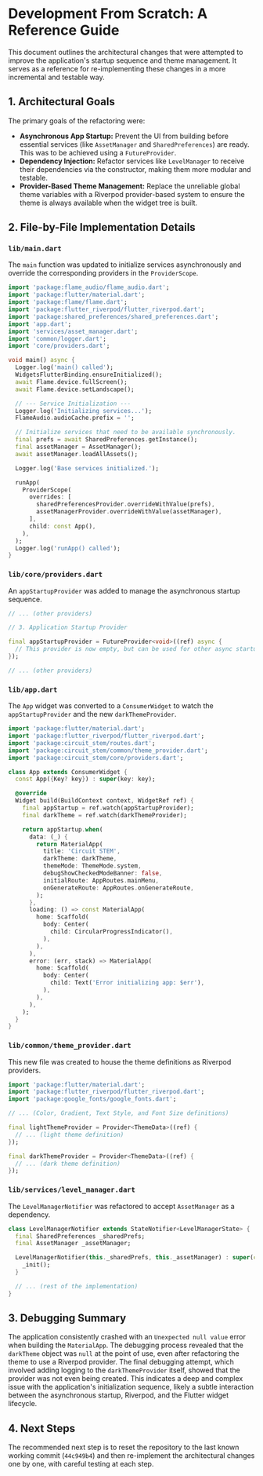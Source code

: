 # Development From Scratch: A Reference Guide

This document outlines the architectural changes that were attempted to improve the application's startup sequence and theme management. It serves as a reference for re-implementing these changes in a more incremental and testable way.

## 1. Architectural Goals

The primary goals of the refactoring were:

-   **Asynchronous App Startup:** Prevent the UI from building before essential services (like `AssetManager` and `SharedPreferences`) are ready. This was to be achieved using a `FutureProvider`.
-   **Dependency Injection:** Refactor services like `LevelManager` to receive their dependencies via the constructor, making them more modular and testable.
-   **Provider-Based Theme Management:** Replace the unreliable global theme variables with a Riverpod provider-based system to ensure the theme is always available when the widget tree is built.

## 2. File-by-File Implementation Details

### `lib/main.dart`

The `main` function was updated to initialize services asynchronously and override the corresponding providers in the `ProviderScope`.

```dart
import 'package:flame_audio/flame_audio.dart';
import 'package:flutter/material.dart';
import 'package:flame/flame.dart';
import 'package:flutter_riverpod/flutter_riverpod.dart';
import 'package:shared_preferences/shared_preferences.dart';
import 'app.dart';
import 'services/asset_manager.dart';
import 'common/logger.dart';
import 'core/providers.dart';

void main() async {
  Logger.log('main() called');
  WidgetsFlutterBinding.ensureInitialized();
  await Flame.device.fullScreen();
  await Flame.device.setLandscape();

  // --- Service Initialization ---
  Logger.log('Initializing services...');
  FlameAudio.audioCache.prefix = '';

  // Initialize services that need to be available synchronously.
  final prefs = await SharedPreferences.getInstance();
  final assetManager = AssetManager();
  await assetManager.loadAllAssets();

  Logger.log('Base services initialized.');

  runApp(
    ProviderScope(
      overrides: [
        sharedPreferencesProvider.overrideWithValue(prefs),
        assetManagerProvider.overrideWithValue(assetManager),
      ],
      child: const App(),
    ),
  );
  Logger.log('runApp() called');
}
```

### `lib/core/providers.dart`

An `appStartupProvider` was added to manage the asynchronous startup sequence.

```dart
// ... (other providers)

// 3. Application Startup Provider

final appStartupProvider = FutureProvider<void>((ref) async {
  // This provider is now empty, but can be used for other async startup tasks.
});

// ... (other providers)
```

### `lib/app.dart`

The `App` widget was converted to a `ConsumerWidget` to watch the `appStartupProvider` and the new `darkThemeProvider`.

```dart
import 'package:flutter/material.dart';
import 'package:flutter_riverpod/flutter_riverpod.dart';
import 'package:circuit_stem/routes.dart';
import 'package:circuit_stem/common/theme_provider.dart';
import 'package:circuit_stem/core/providers.dart';

class App extends ConsumerWidget {
  const App({Key? key}) : super(key: key);

  @override
  Widget build(BuildContext context, WidgetRef ref) {
    final appStartup = ref.watch(appStartupProvider);
    final darkTheme = ref.watch(darkThemeProvider);

    return appStartup.when(
      data: (_) {
        return MaterialApp(
          title: 'Circuit STEM',
          darkTheme: darkTheme,
          themeMode: ThemeMode.system,
          debugShowCheckedModeBanner: false,
          initialRoute: AppRoutes.mainMenu,
          onGenerateRoute: AppRoutes.onGenerateRoute,
        );
      },
      loading: () => const MaterialApp(
        home: Scaffold(
          body: Center(
            child: CircularProgressIndicator(),
          ),
        ),
      ),
      error: (err, stack) => MaterialApp(
        home: Scaffold(
          body: Center(
            child: Text('Error initializing app: $err'),
          ),
        ),
      ),
    );
  }
}
```

### `lib/common/theme_provider.dart`

This new file was created to house the theme definitions as Riverpod providers.

```dart
import 'package:flutter/material.dart';
import 'package:flutter_riverpod/flutter_riverpod.dart';
import 'package:google_fonts/google_fonts.dart';

// ... (Color, Gradient, Text Style, and Font Size definitions)

final lightThemeProvider = Provider<ThemeData>((ref) {
  // ... (light theme definition)
});

final darkThemeProvider = Provider<ThemeData>((ref) {
  // ... (dark theme definition)
});
```

### `lib/services/level_manager.dart`

The `LevelManagerNotifier` was refactored to accept `AssetManager` as a dependency.

```dart
class LevelManagerNotifier extends StateNotifier<LevelManagerState> {
  final SharedPreferences _sharedPrefs;
  final AssetManager _assetManager;

  LevelManagerNotifier(this._sharedPrefs, this._assetManager) : super(const LevelManagerState()) {
    _init();
  }

  // ... (rest of the implementation)
}
```

## 3. Debugging Summary

The application consistently crashed with an `Unexpected null value` error when building the `MaterialApp`. The debugging process revealed that the `darkTheme` object was `null` at the point of use, even after refactoring the theme to use a Riverpod provider. The final debugging attempt, which involved adding logging to the `darkThemeProvider` itself, showed that the provider was not even being created. This indicates a deep and complex issue with the application's initialization sequence, likely a subtle interaction between the asynchronous startup, Riverpod, and the Flutter widget lifecycle.

## 4. Next Steps

The recommended next step is to reset the repository to the last known working commit (`44c949b4`) and then re-implement the architectural changes one by one, with careful testing at each step.

